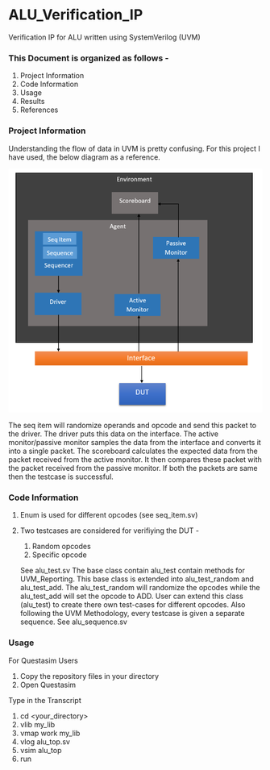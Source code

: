 # ALU_Verification_IP
Verification IP for ALU written using SystemVerilog (UVM)

### This Document is organized as follows -
  1.  Project Information
  2.  Code Information
  3.  Usage
  4.  Results
  5.  References

### Project Information
Understanding the flow of data in UVM is pretty confusing. For this project I have used, the below diagram as a reference.

![Testbench Arhitecture](top_image.png)

The seq item will randomize operands and opcode and send this packet to the driver. The driver puts this data on the interface. The active monitor/passive monitor samples the data from the interface and converts it into a single packet. The scoreboard calculates the expected data from the packet received from the active monitor. It then compares these packet with the packet received from the passive monitor. If both the packets are same then the testcase is successful.

### Code Information
  1.  Enum is used for different opcodes (see seq_item.sv)
  2.  Two testcases are considered for verifiying the DUT -
      1.  Random opcodes
      2.  Specific opcode
      
      See alu_test.sv The base class contain alu_test contain methods for UVM_Reporting. This base class is extended into alu_test_random
      and alu_test_add. The alu_test_random will randomize the opcodes while the alu_test_add will set the opcode to ADD. User can extend         this class (alu_test) to create there own test-cases for different opcodes.
      Also following the UVM Methodology, every testcase is given a separate sequence. See alu_sequence.sv
      
 ### Usage
  For Questasim Users
  1.  Copy the repository files in your directory
  2.  Open Questasim
  
  Type in the Transcript
  1.  cd <your_directory>
  2.  vlib my_lib
  3.  vmap work my_lib
  4.  vlog alu_top.sv
  5.  vsim alu_top
  6.  run
